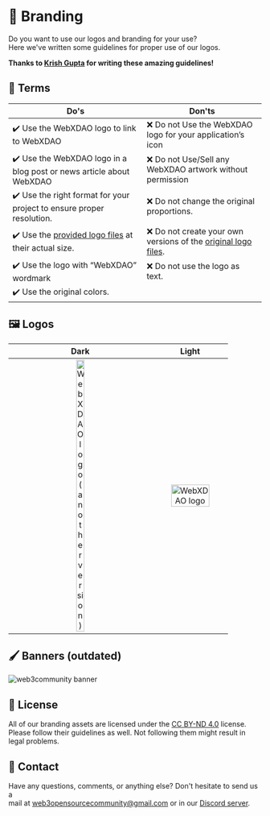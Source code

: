 # 🎨 Branding

Do you want to use our logos and branding for your use?\
Here we've written some guidelines for proper use of our logos.

**Thanks to [Krish Gupta](https://github.com/krishguptadev) for writing these amazing guidelines!**

## 📜 Terms

| Do's                                                         | Don'ts                                                       |
| ------------------------------------------------------------ | ------------------------------------------------------------ |
| :heavy_check_mark: Use the WebXDAO logo to link to WebXDAO | :x: Do not Use the WebXDAO logo for your application’s icon |
| :heavy_check_mark: Use the WebXDAO logo in a blog post or news article about WebXDAO | :x: Do not Use/Sell any WebXDAO artwork without permission |
| :heavy_check_mark: Use the right format for your project to ensure proper resolution. | :x: Do not change the original proportions.                  |
| :heavy_check_mark: Use the [provided logo files](https://github.com/WebXDAO/brand-assets) at their actual size. | :x: Do not create your own versions of the [original logo files](https://github.com/WebXDAO/brand-assets). |
| :heavy_check_mark: Use the logo with “WebXDAO” wordmark | :x: Do not use the logo as text.                             |
| :heavy_check_mark: Use the original colors.                  |                                                              |

## 🖼 Logos

| Dark | Light |
|:------:|:-------:|
| <img alt="WebXDAO logo (another version)" width="25%" src="https://user-images.githubusercontent.com/51391473/189403569-095279b7-6f24-4da6-9e3e-5af2b36f5dab.png"/>| <img alt="WebXDAO logo" width="75%" src="https://user-images.githubusercontent.com/51391473/189403377-2a3ec554-4b89-498c-9f3c-cc1074deaa3c.png"/>|

## 🖌 Banners (outdated)

<img alt="web3community banner" src="https://i.imgur.com/xKOfGSM.png"/>

## 📝 License

All of our branding assets are licensed under the [CC BY-ND 4.0](https://creativecommons.org/licenses/by-nd/4.0/) license.\
Please follow their guidelines as well. Not following them might result in legal problems.

## 📧 Contact

Have any questions, comments, or anything else? Don't hesitate to send us a\
mail at web3opensourcecommunity@gmail.com or in our [Discord server](https://discord.gg/TSRwqx4K2v).
